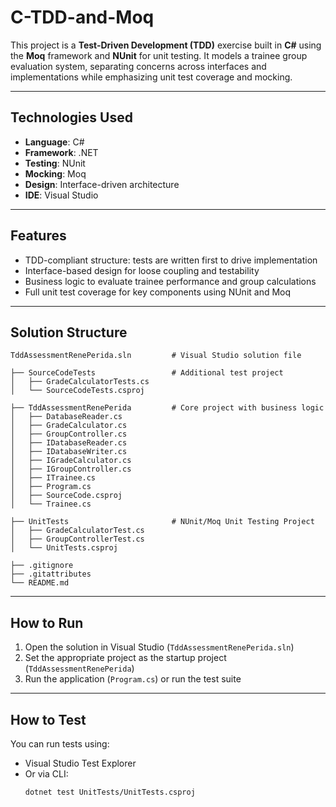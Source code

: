 # C-TDD-and-Moq

This project is a **Test-Driven Development (TDD)** exercise built in **C#** using the **Moq** framework and **NUnit** for unit testing. It models a trainee group evaluation system, separating concerns across interfaces and implementations while emphasizing unit test coverage and mocking.

---

##  Technologies Used

- **Language**: C#
- **Framework**: .NET
- **Testing**: NUnit
- **Mocking**: Moq
- **Design**: Interface-driven architecture
- **IDE**: Visual Studio

---

##  Features

- TDD-compliant structure: tests are written first to drive implementation
- Interface-based design for loose coupling and testability
- Business logic to evaluate trainee performance and group calculations
- Full unit test coverage for key components using NUnit and Moq

---

##  Solution Structure

```
TddAssessmentRenePerida.sln         # Visual Studio solution file

├── SourceCodeTests                 # Additional test project
│   ├── GradeCalculatorTests.cs
│   └── SourceCodeTests.csproj

├── TddAssessmentRenePerida         # Core project with business logic
│   ├── DatabaseReader.cs
│   ├── GradeCalculator.cs
│   ├── GroupController.cs
│   ├── IDatabaseReader.cs
│   ├── IDatabaseWriter.cs
│   ├── IGradeCalculator.cs
│   ├── IGroupController.cs
│   ├── ITrainee.cs
│   ├── Program.cs
│   ├── SourceCode.csproj
│   └── Trainee.cs

├── UnitTests                       # NUnit/Moq Unit Testing Project
│   ├── GradeCalculatorTest.cs
│   ├── GroupControllerTest.cs
│   └── UnitTests.csproj

├── .gitignore
├── .gitattributes
└── README.md
```

---

##  How to Run

1. Open the solution in Visual Studio (`TddAssessmentRenePerida.sln`)
2. Set the appropriate project as the startup project (`TddAssessmentRenePerida`)
3. Run the application (`Program.cs`) or run the test suite

---

##  How to Test

You can run tests using:
- Visual Studio Test Explorer
- Or via CLI:  
  ```bash
  dotnet test UnitTests/UnitTests.csproj

